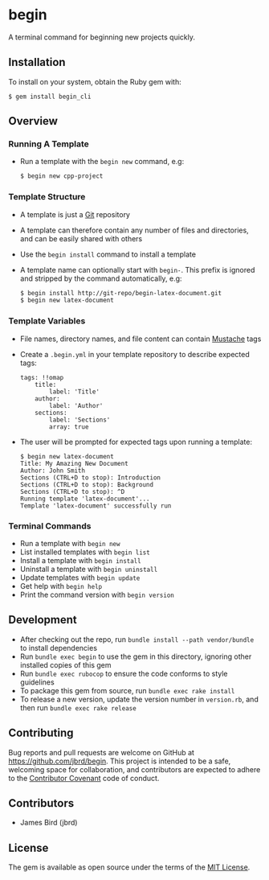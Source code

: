 # begin

A terminal command for beginning new projects quickly.

## Installation

To install on your system, obtain the Ruby gem with:

    $ gem install begin_cli


## Overview

### Running A Template

* Run a template with the ```begin new``` command, e.g:

  ```bash
  $ begin new cpp-project
  ```

### Template Structure

* A template is just a [Git](https://git-scm.com) repository


* A template can therefore contain any number of files and directories, and can be easily shared with others


* Use the ```begin install``` command to install a template


* A template name can optionally start with `begin-`. This prefix is ignored and stripped by the command automatically, e.g:

  ```bash
  $ begin install http://git-repo/begin-latex-document.git
  $ begin new latex-document
  ```

### Template Variables

* File names, directory names, and file content can contain [Mustache](https://mustache.github.io/mustache.5.html) tags


* Create a ```.begin.yml``` in your template repository to describe expected tags:

  ```
  tags: !!omap
      title:
          label: 'Title'
      author:
          label: 'Author'
      sections:
          label: 'Sections'
          array: true
  ```


* The user will be prompted for expected tags upon running a template:

  ```
  $ begin new latex-document
  Title: My Amazing New Document
  Author: John Smith
  Sections (CTRL+D to stop): Introduction
  Sections (CTRL+D to stop): Background
  Sections (CTRL+D to stop): ^D
  Running template 'latex-document'...
  Template 'latex-document' successfully run
  ```

### Terminal Commands

* Run a template with ```begin new```
* List installed templates with ```begin list```
* Install a template with ```begin install```
* Uninstall a template with ```begin uninstall```
* Update templates with ```begin update```
* Get help with ```begin help```
* Print the command version with ```begin version```


## Development

* After checking out the repo, run ```bundle install --path vendor/bundle``` to install dependencies
* Run ```bundle exec begin``` to use the gem in this directory, ignoring other installed copies of this gem
* Run ```bundle exec rubocop``` to ensure the code conforms to style guidelines
* To package this gem from source, run ```bundle exec rake install```
* To release a new version, update the version number in `version.rb`, and then run ```bundle exec rake release```


## Contributing

Bug reports and pull requests are welcome on GitHub at https://github.com/jbrd/begin. This project is intended to be a safe, welcoming space for collaboration, and contributors are expected to adhere to the [Contributor Covenant](http://contributor-covenant.org) code of conduct.


## Contributors

* James Bird (jbrd)


## License

The gem is available as open source under the terms of the [MIT License](http://opensource.org/licenses/MIT).

